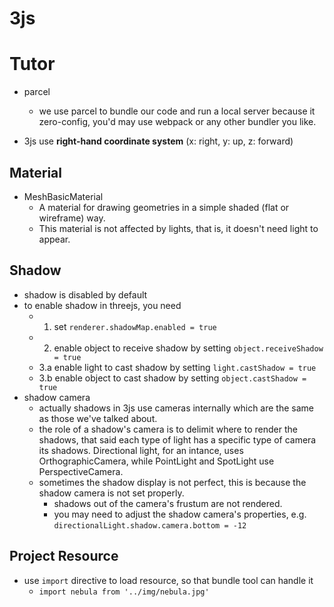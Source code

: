 
# 3js


# Tutor

- parcel
    - we use parcel to bundle our code and run a local server because it zero-config, you'd may use webpack or any other bundler you like.

- 3js use **right-hand coordinate system** (x: right, y: up, z: forward)

## Material

- MeshBasicMaterial
    - A material for drawing geometries in a simple shaded (flat or wireframe) way. 
    - This material is not affected by lights, that is, it doesn't need light to appear.

## Shadow

- shadow is disabled by default
- to enable shadow in threejs, you need
    - 1. set `renderer.shadowMap.enabled = true`
    - 2. enable object to receive shadow by setting `object.receiveShadow = true` 
    - 3.a enable light to cast shadow by setting `light.castShadow = true`
    - 3.b enable object to cast shadow by setting `object.castShadow = true`
- shadow camera
    - actually shadows in 3js use cameras internally which are the same as those we've talked about.
    - the role of a shadow's camera is to delimit where to render the shadows, that said each type of light has a specific type of camera its shadows. Directional light, for an intance, uses OrthographicCamera, while PointLight and SpotLight use PerspectiveCamera.
    - sometimes the shadow display is not perfect, this is because the shadow camera is not set properly.
        - shadows out of the camera's frustum are not rendered.
        - you may need to adjust the shadow camera's properties, e.g. `directionalLight.shadow.camera.bottom = -12`


## Project Resource

- use `import` directive to load resource, so that bundle tool can handle it
    - `import nebula from '../img/nebula.jpg'`
